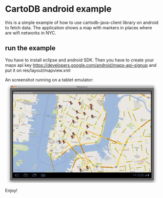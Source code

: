 
# CartoDB android example

this is a simple example of how to use cartodb-java-client library on android to fetch data. The application shows a map with markers in places where are wifi networks in NYC.

## run the example

You have to install eclipse and android SDK. Then you have to create your maps api key https://developers.google.com/android/maps-api-signup and put it on res/layout/mapview.xml

An screenshot running on a tablet emulator:
![emulator running the example](img/tablet_maps.png)

Enjoy!
